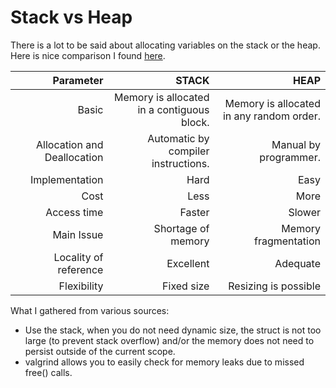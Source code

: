 # Stack vs Heap

There is a lot to be said about allocating variables on the stack or the heap.
Here is nice comparison I found [here](https://www.geeksforgeeks.org/stack-vs-heap-memory-allocation/).

| Parameter | STACK | HEAP |
|---------:|------:|-----:|
| Basic | Memory is allocated in a contiguous block. | Memory is allocated in any random order. |
| Allocation and Deallocation | Automatic by compiler instructions. | Manual by programmer. |
| Implementation | Hard | Easy |
| Cost | Less | More |
| Access time | Faster | Slower |
| Main Issue | Shortage of memory | Memory fragmentation |
| Locality of reference | Excellent | Adequate |
| Flexibility | Fixed size | Resizing is possible |


What I gathered from various sources:

* Use the stack, when you do not need dynamic size, the struct is not too large (to prevent stack overflow) and/or the memory does not need to persist outside of the current scope.
* valgrind allows you to easily check for memory leaks due to missed free() calls.
